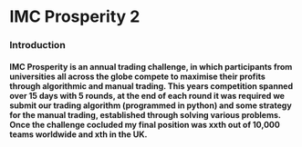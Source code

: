 # IMC Prosperity 2
### Introduction
#### IMC Prosperity is an annual trading challenge, in which participants from universities all across the globe compete to maximise their profits through algorithmic and manual trading. This years competition spanned over 15 days with 5 rounds, at the end of each round it was required we submit our trading algorithm (programmed in python) and some strategy for the manual trading, established through solving various problems. Once the challenge cocluded my final position was xxth out of 10,000 teams worldwide and xth in the UK.
